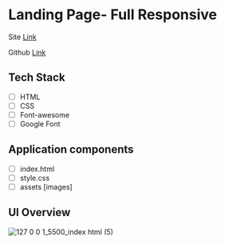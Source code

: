 # Landing Page- Full Responsive

Site [Link]()

Github [Link]()

## Tech Stack

-  [ ] HTML
-  [ ] CSS
-  [ ] Font-awesome
-  [ ] Google Font 

## Application components 

-  [ ] index.html
-  [ ] style.css
-  [ ] assets [images]

## UI Overview 
![127 0 0 1_5500_index html (5)](https://user-images.githubusercontent.com/110331686/215247969-0412b345-4447-4375-9345-d552f2310aca.png)




 


